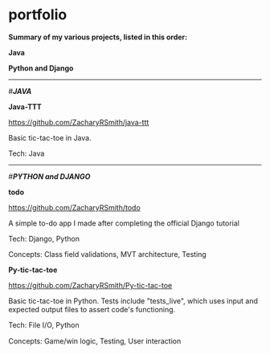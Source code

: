 # portfolio
__Summary of my various projects, listed in this order:__

__Java__

__Python and Django__


___
#___JAVA___

__Java-TTT__

https://github.com/ZacharyRSmith/java-ttt

Basic tic-tac-toe in Java.

Tech: Java


___
#___PYTHON and DJANGO___

__todo__

https://github.com/ZacharyRSmith/todo

A simple to-do app I made after completing the official Django tutorial

Tech: Django, Python

Concepts: Class field validations, MVT architecture, Testing

__Py-tic-tac-toe__

https://github.com/ZacharyRSmith/Py-tic-tac-toe

Basic tic-tac-toe in Python. Tests include "tests_live", which uses input and expected output files to assert code's functioning.

Tech: File I/O, Python

Concepts: Game/win logic, Testing, User interaction